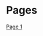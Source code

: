 # Pages
<a href="https://gfisystem.github.io/manuals-and-references/solis-ventus/manual/index.htm" target="_blank" rel="noopener noreferrer">Page 1</a>

